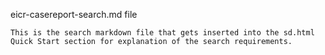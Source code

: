 eicr-casereport-search.md file

    This is the search markdown file that gets inserted into the sd.html Quick Start section for explanation of the search requirements.
    